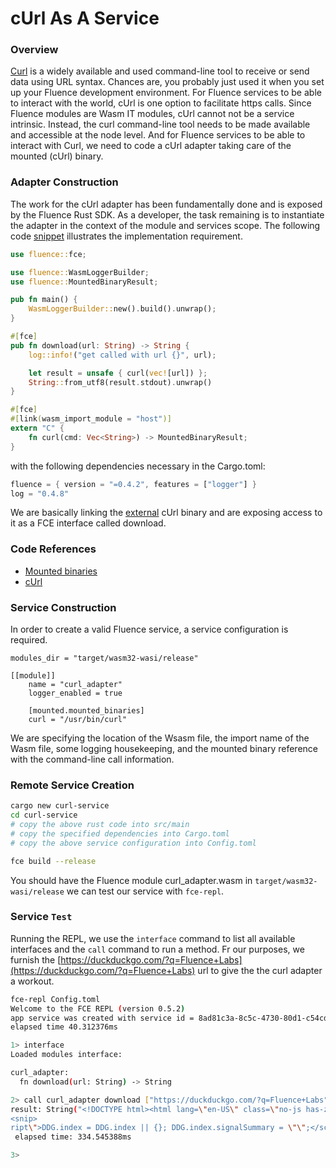 # cUrl As A Service

### Overview

[Curl](https://curl.se/) is a widely available and used command-line tool to receive or send data using URL syntax. Chances are, you probably just used it when you set up your Fluence development environment. For Fluence services to be able to interact with the world, cUrl is one option to facilitate https calls. Since Fluence modules are Wasm IT modules, cUrl cannot not be a service intrinsic. Instead, the curl command-line tool needs to be made available and accessible at the node level. And for Fluence services to be able to interact with Curl, we need to code a cUrl adapter taking care of the mounted \(cUrl\) binary.

### Adapter Construction

The work for the cUrl adapter has been fundamentally done and is exposed by the Fluence Rust SDK. As a developer, the task remaining is to instantiate the adapter in the context of the module and services scope. The following code [snippet](https://github.com/fluencelabs/fce/tree/master/examples/url-downloader/curl_adapter) illustrates the implementation requirement.

```rust
use fluence::fce;

use fluence::WasmLoggerBuilder;
use fluence::MountedBinaryResult;

pub fn main() {
    WasmLoggerBuilder::new().build().unwrap();
}

#[fce]
pub fn download(url: String) -> String {
    log::info!("get called with url {}", url);

    let result = unsafe { curl(vec![url]) };
    String::from_utf8(result.stdout).unwrap()
}

#[fce]
#[link(wasm_import_module = "host")]
extern "C" {
    fn curl(cmd: Vec<String>) -> MountedBinaryResult;
}
```

with the following dependencies necessary in the Cargo.toml:

```rust
fluence = { version = "=0.4.2", features = ["logger"] }
log = "0.4.8"
```

We are basically linking the [external](https://doc.rust-lang.org/std/keyword.extern.html) cUrl binary and are exposing access to it as a FCE interface called download.

### Code References

* [Mounted binaries](https://github.com/fluencelabs/fce/blob/c559f3f2266b924398c203a45863ebf2fb9252ec/fluence-faas/src/host_imports/mounted_binaries.rs)
* [cUrl](https://github.com/curl/curl)

### Service Construction

In order to create a valid Fluence service, a service configuration is required.

```text
modules_dir = "target/wasm32-wasi/release"

[[module]]
    name = "curl_adapter"
    logger_enabled = true

    [mounted.mounted_binaries]
    curl = "/usr/bin/curl"
```

We are specifying the location of the Wsasm file, the import name of the Wasm file, some logging housekeeping, and the mounted binary reference with the command-line call information.

### Remote Service Creation

```bash
cargo new curl-service
cd curl-service
# copy the above rust code into src/main
# copy the specified dependencies into Cargo.toml
# copy the above service configuration into Config.toml

fce build --release
```

You should have the Fluence module curl\_adapter.wasm in `target/wasm32-wasi/release` we can test our service with `fce-repl`.

### Service `Test`

Running the REPL, we use the `interface` command to list all available interfaces and the `call` command to run a method. Fr our purposes, we furnish the [https://duckduckgo.com/?q=Fluence+Labs](https://duckduckgo.com/?q=Fluence+Labs) url to give the the curl adapter a workout.

```bash
fce-repl Config.toml
Welcome to the FCE REPL (version 0.5.2)
app service was created with service id = 8ad81c3a-8c5c-4730-80d1-c54cd177725d
elapsed time 40.312376ms

1> interface
Loaded modules interface:

curl_adapter:
  fn download(url: String) -> String

2> call curl_adapter download ["https://duckduckgo.com/?q=Fluence+Labs"]
result: String("<!DOCTYPE html><html lang=\"en-US\" class=\"no-js has-zcm  no-theme\"><head><meta name=\"description\" content=\"DuckDuckGo. Privacy, Simplified.\"><meta http-equiv=\"content-type\" content=\"text/html; charset=utf-8\"><title>Fluence Labs at DuckDuckGo</title><link rel=\"stylesheet\" href=\"/s1963.css\" type=\"text/css\"><link rel=\"stylesheet\" href=\"/r1963.css\" type=\"text/css\"><meta name=\"robots\" content=\"noindex,nofollow\"><meta name=\"referrer\" content=\"origin\"><meta name=\"apple-mobile-web-app-title\" content=\"Fluence Labs\"><link rel=\"preconnect\" href=\"https://links.duckduckgo.com\"><link rel=\"preload\" href=\"/font/ProximaNova-Reg-webfont.woff2\" as=\"font\" type=\"font/woff2\" crossorigin=\"anonymous\" /><link rel=\"preload\" href=\"/font/ProximaNova-Sbold-webfont.woff2\" as=\"font\" type=\"font/woff2\" crossorigin=\"anonymous\" /><link rel=\"shortcut icon\" href=\"/favicon.ico\" type=\"image/x-icon\" /><link id=\"icon60\" rel=\"apple-touch-icon\" href=\"/assets/icons/meta/DDG-iOS-icon_60x60.png?v=2\"/><link id=\"icon76\" rel=\"apple-touch-icon\" sizes=\"76x76\" href=\"/assets/icons/meta/DDG-iOS-icon_76x76.png?v=2\"/><link id=\"icon120\" rel=\"apple-touch-icon\" sizes=\"120x120\" href=\"/assets/icons/meta/DDG-iOS-icon_120x120.png?v=2\"/><link id=\"icon152\" rel=\"apple-touch-icon\"s
<snip>
ript\">DDG.index = DDG.index || {}; DDG.index.signalSummary = \"\";</script>")
 elapsed time: 334.545388ms

3>
```

